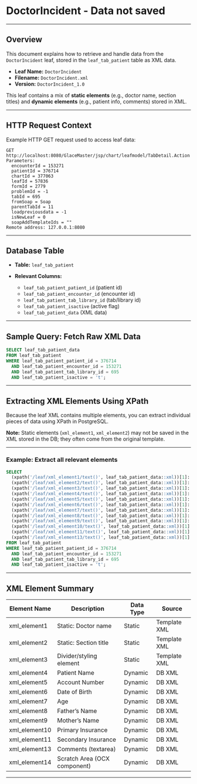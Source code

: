 # DoctorIncident - Data not saved

---

## Overview

This document explains how to retrieve and handle data from the `DoctorIncident` leaf, stored in the `leaf_tab_patient` table as XML data.

* **Leaf Name:** `DoctorIncident`
* **Filename:** `DoctorIncident.xml`
* **Version:** `DoctorIncident_1.0`

This leaf contains a mix of **static elements** (e.g., doctor name, section titles) and **dynamic elements** (e.g., patient info, comments) stored in XML.

---

## HTTP Request Context

Example HTTP GET request used to access leaf data:

```
GET http://localhost:8080/GlaceMaster/jsp/chart/leafmodel/TabDetail.Action
Parameters:
  encounterId = 153271
  patientId = 376714
  chartId = 377063
  leafId = 57836
  formId = 2779
  problemId = -1
  tabId = 695
  fromSoap = Soap
  parentTabId = 11
  loadpreviousdata = -1
  isNewLeaf = 0
  soapAddTemplateIds = ""
Remote address: 127.0.0.1:8080
```

---

## Database Table

* **Table:** `leaf_tab_patient`
* **Relevant Columns:**

  * `leaf_tab_patient_patient_id` (patient id)
  * `leaf_tab_patient_encounter_id` (encounter id)
  * `leaf_tab_patient_tab_library_id` (tab/library id)
  * `leaf_tab_patient_isactive` (active flag)
  * `leaf_tab_patient_data` (XML data)

---

## Sample Query: Fetch Raw XML Data

```sql
SELECT leaf_tab_patient_data
FROM leaf_tab_patient
WHERE leaf_tab_patient_patient_id = 376714
  AND leaf_tab_patient_encounter_id = 153271
  AND leaf_tab_patient_tab_library_id = 695
  AND leaf_tab_patient_isactive = 't';
```

---

## Extracting XML Elements Using XPath

Because the leaf XML contains multiple elements, you can extract individual pieces of data using XPath in PostgreSQL.

**Note:** Static elements (`xml_element1`, `xml_element2`) may not be saved in the XML stored in the DB; they often come from the original template.

---

### Example: Extract all relevant elements

```sql
SELECT
  (xpath('/leaf/xml_element1/text()', leaf_tab_patient_data::xml))[1]::text AS xml_element1,
  (xpath('/leaf/xml_element2/text()', leaf_tab_patient_data::xml))[1]::text AS xml_element2,
  (xpath('/leaf/xml_element3/text()', leaf_tab_patient_data::xml))[1]::text AS xml_element3,
  (xpath('/leaf/xml_element4/text()', leaf_tab_patient_data::xml))[1]::text AS name,
  (xpath('/leaf/xml_element5/text()', leaf_tab_patient_data::xml))[1]::text AS account_no,
  (xpath('/leaf/xml_element6/text()', leaf_tab_patient_data::xml))[1]::text AS dob,
  (xpath('/leaf/xml_element7/text()', leaf_tab_patient_data::xml))[1]::text AS age,
  (xpath('/leaf/xml_element8/text()', leaf_tab_patient_data::xml))[1]::text AS father_name,
  (xpath('/leaf/xml_element9/text()', leaf_tab_patient_data::xml))[1]::text AS mother_name,
  (xpath('/leaf/xml_element10/text()', leaf_tab_patient_data::xml))[1]::text AS primary_ins,
  (xpath('/leaf/xml_element11/text()', leaf_tab_patient_data::xml))[1]::text AS secondary_ins,
  (xpath('/leaf/xml_element13/text()', leaf_tab_patient_data::xml))[1]::text AS comments
FROM leaf_tab_patient
WHERE leaf_tab_patient_patient_id = 376714
  AND leaf_tab_patient_encounter_id = 153271
  AND leaf_tab_patient_tab_library_id = 695
  AND leaf_tab_patient_isactive = 't';
```

---


## XML Element Summary

| Element Name   | Description                  | Data Type | Source       |
| -------------- | ---------------------------- | --------- | ------------ |
| xml\_element1  | Static: Doctor name          | Static    | Template XML |
| xml\_element2  | Static: Section title        | Static    | Template XML |
| xml\_element3  | Divider/styling element      | Static    | Template XML |
| xml\_element4  | Patient Name                 | Dynamic   | DB XML       |
| xml\_element5  | Account Number               | Dynamic   | DB XML       |
| xml\_element6  | Date of Birth                | Dynamic   | DB XML       |
| xml\_element7  | Age                          | Dynamic   | DB XML       |
| xml\_element8  | Father’s Name                | Dynamic   | DB XML       |
| xml\_element9  | Mother’s Name                | Dynamic   | DB XML       |
| xml\_element10 | Primary Insurance            | Dynamic   | DB XML       |
| xml\_element11 | Secondary Insurance          | Dynamic   | DB XML       |
| xml\_element13 | Comments (textarea)          | Dynamic   | DB XML       |
| xml\_element14 | Scratch Area (OCX component) | Dynamic   | DB XML       |

---

